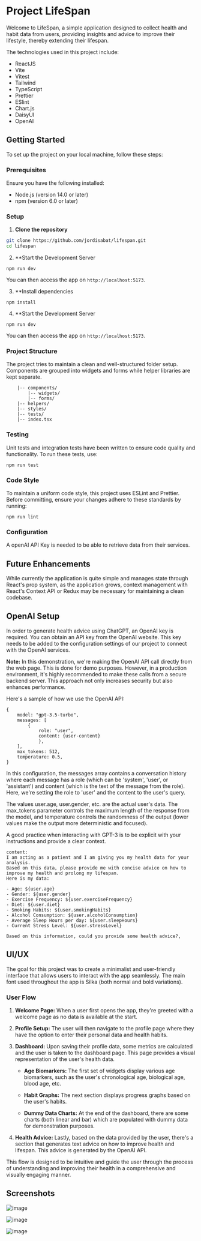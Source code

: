 # Project LifeSpan

Welcome to LifeSpan, a simple application designed to collect health and habit data from users, providing insights and advice to improve their lifestyle, thereby extending their lifespan.

The technologies used in this project include:

- ReactJS
- Vite
- Vitest
- Tailwind
- TypeScript
- Prettier
- ESlint
- Chart.js
- DaisyUI
- OpenAI

## Getting Started

To set up the project on your local machine, follow these steps:

### Prerequisites

Ensure you have the following installed:

- Node.js (version 14.0 or later)
- npm (version 6.0 or later)

### Setup

1. **Clone the repository**

```bash
git clone https://github.com/jordisabat/lifespan.git
cd lifespan
```
2. **Start the Development Server

```npm run dev```

You can then access the app on `http://localhost:5173`.

3. **Install dependencies

```npm install```

4. **Start the Development Server

```npm run dev```

You can then access the app on `http://localhost:5173`.

### Project Structure

The project tries to maintain a clean and well-structured folder setup. Components are grouped into widgets and forms while helper libraries are kept separate.

```|-- src/
    |-- components/
        |-- widgets/
        |-- forms/
    |-- helpers/
    |-- styles/
    |-- tests/
    |-- index.tsx
```

### Testing

Unit tests and integration tests have been written to ensure code quality and functionality. To run these tests, use:

```npm run test```

### Code Style

To maintain a uniform code style, this project uses ESLint and Prettier. Before committing, ensure your changes adhere to these standards by running:

```npm run lint```

### Configuration

A openAI API Key is needed to be able to retrieve data from their services.


## Future Enhancements

While currently the application is quite simple and manages state through React's prop system, as the application grows, context management with React's Context API or Redux may be necessary for maintaining a clean codebase.

## OpenAI Setup

In order to generate health advice using ChatGPT, an OpenAI key is required. You can obtain an API key from the OpenAI website. This key needs to be added to the configuration settings of our project to connect with the OpenAI services.

**Note:** In this demonstration, we're making the OpenAI API call directly from the web page. This is done for demo purposes. However, in a production environment, it's highly recommended to make these calls from a secure backend server. This approach not only increases security but also enhances performance.

Here's a sample of how we use the OpenAI API:

```
{
    model: "gpt-3.5-turbo",
    messages: [
        {
            role: "user",
            content: {user-content}
            },
    ],
    max_tokens: 512,
    temperature: 0.5,
}
```
In this configuration, the messages array contains a conversation history where each message has a role (which can be 'system', 'user', or 'assistant') and content (which is the text of the message from the role). Here, we're setting the role to 'user' and the content to the user's query.

The values user.age, user.gender, etc. are the actual user's data. The max_tokens parameter controls the maximum length of the response from the model, and temperature controls the randomness of the output (lower values make the output more deterministic and focused).

A good practice when interacting with GPT-3 is to be explicit with your instructions and provide a clear context. 

``` 
content: 
I am acting as a patient and I am giving you my health data for your analysis. 
Based on this data, please provide me with concise advice on how to improve my health and prolong my lifespan. 
Here is my data: 

- Age: ${user.age}
- Gender: ${user.gender}
- Exercise Frequency: ${user.exerciseFrequency}
- Diet: ${user.diet}
- Smoking Habits: ${user.smokingHabits}
- Alcohol Consumption: ${user.alcoholConsumption}
- Average Sleep Hours per day: ${user.sleepHours}
- Current Stress Level: ${user.stressLevel}

Based on this information, could you provide some health advice?,
```

## UI/UX

The goal for this project was to create a minimalist and user-friendly interface that allows users to interact with the app seamlessly. The main font used throughout the app is Silka (both normal and bold variations).

### User Flow

1. **Welcome Page:** When a user first opens the app, they're greeted with a welcome page as no data is available at the start.

2. **Profile Setup:** The user will then navigate to the profile page where they have the option to enter their personal data and health habits.

3. **Dashboard:** Upon saving their profile data, some metrics are calculated and the user is taken to the dashboard page. This page provides a visual representation of the user's health data.

   - **Age Biomarkers:** The first set of widgets display various age biomarkers, such as the user's chronological age, biological age, blood age, etc.
   
   - **Habit Graphs:** The next section displays progress graphs based on the user's habits.
   
   - **Dummy Data Charts:** At the end of the dashboard, there are some charts (both linear and bar) which are populated with dummy data for demonstration purposes.
   
4. **Health Advice:** Lastly, based on the data provided by the user, there's a section that generates text advice on how to improve health and lifespan. This advice is generated by the OpenAI API.

This flow is designed to be intuitive and guide the user through the process of understanding and improving their health in a comprehensive and visually engaging manner.

## Screenshots

![image](https://github.com/jordisabat/lifespan/assets/8877242/7e44a028-6de2-484b-a2b9-253ed75fd527)

![image](https://github.com/jordisabat/lifespan/assets/8877242/548ba5b1-dea6-4dff-8419-2658583a1087)

![image](https://github.com/jordisabat/lifespan/assets/8877242/748a0858-8bc3-4ff0-b0da-927f11e465c8)







